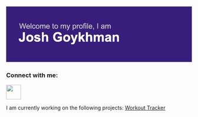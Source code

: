 [![MasterHead](header.png)](https://github.com/jgoyk)

<p align="left">
  <h3 >Connect with me:</h3><a href="https://www.linkedin.com/in/jgoyk/" target="blank"><img align="center" src="https://upload.wikimedia.org/wikipedia/commons/thumb/8/81/LinkedIn_icon.svg/1200px-LinkedIn_icon.svg.png" alt="" height="40" width="40" /></a>
</p>

<p>
  I am currently working on the following projects: <a href="https://github.com/jgoyk/WorkoutTracker">Workout Tracker</a>
</p>
<!--
**jgoyk/jgoyk** is a ✨ _special_ ✨ repository because its `README.md` (this file) appears on your GitHub profile.

Here are some ideas to get you started:

- 🔭 I’m currently working on ...
- 🌱 I’m currently learning ...
- 👯 I’m looking to collaborate on ...
- 🤔 I’m looking for help with ...
- 💬 Ask me about ...
- 📫 How to reach me: ...
- 😄 Pronouns: ...
- ⚡ Fun fact: ...
-->
